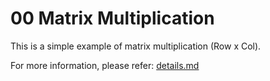 00 Matrix Multiplication
======================

This is a simple example of matrix multiplication (Row x Col).


For more information, please refer: [details.md][]

[details.md]: details.md

